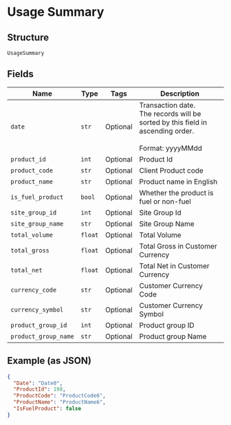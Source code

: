 
# Usage Summary

## Structure

`UsageSummary`

## Fields

| Name | Type | Tags | Description |
|  --- | --- | --- | --- |
| `date` | `str` | Optional | Transaction date.<br>The records will be sorted by this field in ascending order.<br><br>Format: yyyyMMdd |
| `product_id` | `int` | Optional | Product Id |
| `product_code` | `str` | Optional | Client Product code |
| `product_name` | `str` | Optional | Product name in English |
| `is_fuel_product` | `bool` | Optional | Whether the product is fuel or non-fuel |
| `site_group_id` | `int` | Optional | Site Group Id |
| `site_group_name` | `str` | Optional | Site Group Name |
| `total_volume` | `float` | Optional | Total Volume |
| `total_gross` | `float` | Optional | Total Gross in Customer Currency |
| `total_net` | `float` | Optional | Total Net in Customer Currency |
| `currency_code` | `str` | Optional | Customer Currency Code |
| `currency_symbol` | `str` | Optional | Customer Currency Symbol |
| `product_group_id` | `int` | Optional | Product group ID |
| `product_group_name` | `str` | Optional | Product group Name |

## Example (as JSON)

```json
{
  "Date": "Date0",
  "ProductId": 198,
  "ProductCode": "ProductCode6",
  "ProductName": "ProductName6",
  "IsFuelProduct": false
}
```

